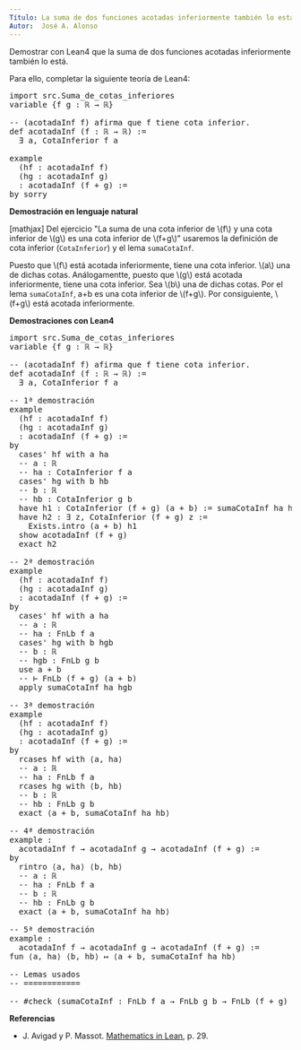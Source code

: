 ```yaml
---
Título: La suma de dos funciones acotadas inferiormente también lo está
Autor:  José A. Alonso
---
```


Demostrar con Lean4 que la suma de dos funciones acotadas inferiormente también lo está.

Para ello, completar la siguiente teoría de Lean4:

<pre lang="lean">
import src.Suma_de_cotas_inferiores
variable {f g : ℝ → ℝ}

-- (acotadaInf f) afirma que f tiene cota inferior.
def acotadaInf (f : ℝ → ℝ) :=
  ∃ a, CotaInferior f a

example
  (hf : acotadaInf f)
  (hg : acotadaInf g)
  : acotadaInf (f + g) :=
by sorry
</pre>
<!--more-->

<b>Demostración en lenguaje natural</b>

[mathjax]
Del ejercicio "La suma de una cota inferior de \\(f\\) y una cota inferior de \\(g\\) es una cota inferior de \\(f+g\\)" usaremos la definición de cota inferior (`CotaInferior`) y el lema `sumaCotaInf`.

Puesto que \\(f\\) está acotada inferiormente, tiene una cota inferior.  \\(a\\) una de dichas cotas. Análogamentte, puesto que \\(g\\) está acotada inferiormente, tiene una cota inferior. Sea \\(b\\) una de dichas cotas. Por el lema `sumaCotaInf`, a+b es una cota inferior de \\(f+g\\). Por consiguiente, \\(f+g\\) está acotada inferiormente.

<b>Demostraciones con Lean4</b>

<pre lang="lean">
import src.Suma_de_cotas_inferiores
variable {f g : ℝ → ℝ}

-- (acotadaInf f) afirma que f tiene cota inferior.
def acotadaInf (f : ℝ → ℝ) :=
  ∃ a, CotaInferior f a

-- 1ª demostración
example
  (hf : acotadaInf f)
  (hg : acotadaInf g)
  : acotadaInf (f + g) :=
by
  cases' hf with a ha
  -- a : ℝ
  -- ha : CotaInferior f a
  cases' hg with b hb
  -- b : ℝ
  -- hb : CotaInferior g b
  have h1 : CotaInferior (f + g) (a + b) := sumaCotaInf ha hb
  have h2 : ∃ z, CotaInferior (f + g) z :=
    Exists.intro (a + b) h1
  show acotadaInf (f + g)
  exact h2

-- 2ª demostración
example
  (hf : acotadaInf f)
  (hg : acotadaInf g)
  : acotadaInf (f + g) :=
by
  cases' hf with a ha
  -- a : ℝ
  -- ha : FnLb f a
  cases' hg with b hgb
  -- b : ℝ
  -- hgb : FnLb g b
  use a + b
  -- ⊢ FnLb (f + g) (a + b)
  apply sumaCotaInf ha hgb

-- 3ª demostración
example
  (hf : acotadaInf f)
  (hg : acotadaInf g)
  : acotadaInf (f + g) :=
by
  rcases hf with ⟨a, ha⟩
  -- a : ℝ
  -- ha : FnLb f a
  rcases hg with ⟨b, hb⟩
  -- b : ℝ
  -- hb : FnLb g b
  exact ⟨a + b, sumaCotaInf ha hb⟩

-- 4ª demostración
example :
  acotadaInf f → acotadaInf g → acotadaInf (f + g) :=
by
  rintro ⟨a, ha⟩ ⟨b, hb⟩
  -- a : ℝ
  -- ha : FnLb f a
  -- b : ℝ
  -- hb : FnLb g b
  exact ⟨a + b, sumaCotaInf ha hb⟩

-- 5ª demostración
example :
  acotadaInf f → acotadaInf g → acotadaInf (f + g) :=
fun ⟨a, ha⟩ ⟨b, hb⟩ ↦ ⟨a + b, sumaCotaInf ha hb⟩

-- Lemas usados
-- ============

-- #check (sumaCotaInf : FnLb f a → FnLb g b → FnLb (f + g) (a + b))
</pre>

<b>Referencias</b>

<ul>
<li> J. Avigad y P. Massot. <a href="https://bit.ly/3U4UjBk">Mathematics in Lean</a>, p. 29.</li>
</ul>
